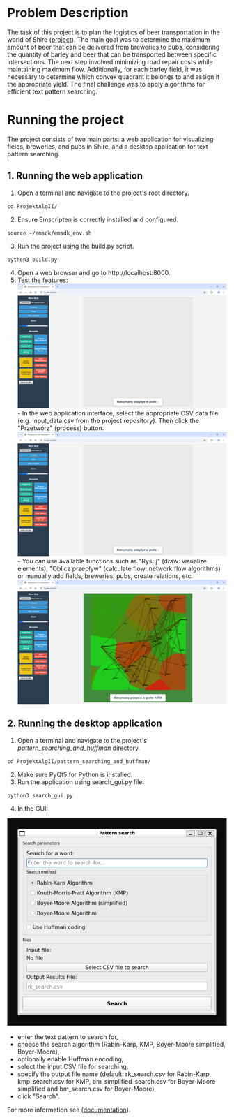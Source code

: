 # Problem Description

The task of this project is to plan the logistics of beer transportation in the world of Shire ([project](./project_instruction_eng.md)). 
The main goal was to determine the maximum amount of beer that can be delivered from breweries to pubs, considering the quantity of barley and beer that can be transported between specific intersections. 
The next step involved minimizing road repair costs while maintaining maximum flow. 
Additionally, for each barley field, it was necessary to determine which convex quadrant it belongs to and assign it the appropriate yield. 
The final challenge was to apply algorithms for efficient text pattern searching.

# Running the project

The project consists of two main parts: a web application for visualizing fields, breweries, and pubs in Shire, and a desktop application for text pattern searching.


## 1. Running the web application
  1. Open a terminal and navigate to the project's root directory.
  ```
  cd ProjektAlgII/
  ```
  2. Ensure Emscripten is correctly installed and configured.
  ```
  source ~/emsdk/emsdk_env.sh
  ```
  3. Run the project using the build.py script.
  ```
  python3 build.py
  ```
  4. Open a web browser and go to http://localhost:8000.
  5. Test the features:
    ![web_img1](./images/web1.png)
    - In the web application interface, select the appropriate CSV data file (e.g. input_data.csv from the project repository). Then click the "Przetwórz" (process) button.
    ![web_img2](./images/web2.png)
    - You can use available functions such as "Rysuj" (draw: visualize elements), "Oblicz przepływ" (calculate flow: network flow algorithms) or manually add fields, breweries, pubs, create relations, etc.
    ![web_img3](./images/web3.png)

## 2. Running the desktop application
  1. Open a terminal and navigate to the project's *pattern_searching_and_huffman* directory.
  ```
  cd ProjektAlgII/pattern_searching_and_huffman/
  ```
  2. Make sure PyQt5 for Python is installed.
  3. Run the application using search_gui.py file.
  ```
  python3 search_gui.py
  ```
  4. In the GUI: 

  ![desk_img1](./images/desk1.png)

  - enter the text pattern to search for,
  - choose the search algorithm (Rabin-Karp, KMP, Boyer-Moore simplified, Boyer-Moore),
  - optionally enable Huffman encoding,
  - select the input CSV file for searching,
  - specify the output file name (default: rk_search.csv for Rabin-Karp, kmp_search.csv for KMP, bm_simplified_search.csv for Boyer-Moore simplified and bm_search.csv for Boyer-Moore),
  - click "Search".


For more information see ([documentation](./project_documentation_eng.md)).


